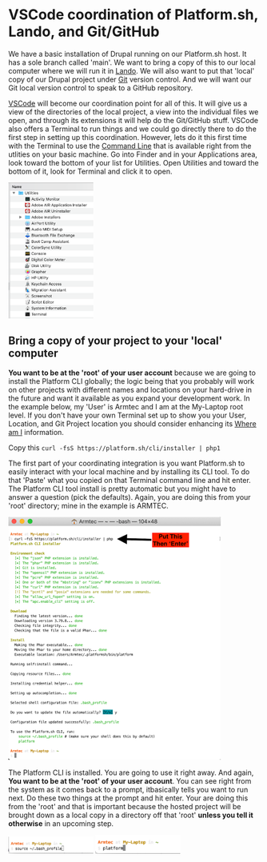 
# VSCode coordination of Platform.sh, Lando, and Git/GitHub

We have a basic installation of Drupal running on our Platform.sh host.  It has a sole branch called 'main'.   We want to bring a copy of this to our local computer where we will run it in [Lando](../book/lando.md).  We will also want to put that 'local' copy of our Drupal project under [Git](../book/gitbasics.md) version control.  And we will want our Git local version control to speak to a GitHub repository.

[VSCode](../book/ide.md) will become our coordination point for all of this.  It will give us a view of the directories of the local project, a view into the individual files we open, and through its extensions it will help do the Git/GitHub stuff.  VSCode also offers a Terminal to run things and we could go directly there to do the first step in setting up this coordination.  However, lets do it this first time with the Terminal to use the [Command Line](../book/cheats.md#Terminal-Command-Line-Interface-(CLI)) that is available right from the utlities on your basic machine.  Go into Finder and in your Applications area, look toward the bottom of your list for Utilities.  Open Utilities and toward the bottom of it, look for Terminal and click it to open.

<img src="../cicd/captures/findyourterminal.png"  width="170">

## Bring a copy of your project to your 'local' computer

**You want to be at the 'root' of your user account** because we are going to install the Platform CLI globally; the logic being that you probably will work on other projects with different names and locations on your hard-drive in the future and want it available as you expand your development work.  In the example below, my 'User' is Armtec and I am at the My-Laptop root level.  If you don't have your own Terminal set up to show you your User, Location, and Git Project location you should consider enhancing its [Where am I](../book/WhereAmI.md) information.

Copy this `curl -fsS https://platform.sh/cli/installer | php1`

The first part of your coordinating integration is you want Platform.sh to easily interact with your local machine and by installing its CLI tool.  To do that 'Paste' what you copied on that Terminal command line and hit enter.  The Platform CLI tool install is pretty automatic but you might have to answer a question (pick the defaults).  Again, you are doing this from your 'root' directory; mine in the example is ARMTEC.

<img src="../cicd/captures/platformCLIinstall1.png"  width="425">

The Platform CLI is installed.  You are going to use it right away.  And again, **You want to be at the 'root' of your user account**.  You can see right from the system as it comes back to a prompt, itbasically tells you want to run next. Do these two things at the prompt and hit enter.  Your are doing this from the 'root' and that is important because the hosted project will be brought down as a local copy in a directory off that 'root' **unless you tell it otherwise** in an upcoming step.

<img src="../cicd/captures/platformCLIinstall2.png"  width="170">

<img src="../cicd/captures/platformCLIinstall3.png"  width="170">





